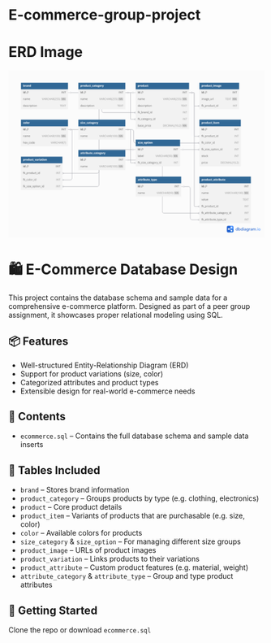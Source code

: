 # E-commerce-group-project

# ERD Image

![alt text](Diagram.png)

# 🛍️ E-Commerce Database Design

This project contains the database schema and sample data for a comprehensive e-commerce platform. Designed as part of a peer group assignment, it showcases proper relational modeling using SQL.

## 📦 Features

- Well-structured Entity-Relationship Diagram (ERD)
- Support for product variations (size, color)
- Categorized attributes and product types
- Extensible design for real-world e-commerce needs

## 📁 Contents

- `ecommerce.sql` – Contains the full database schema and sample data inserts

## 🧱 Tables Included

- `brand` – Stores brand information
- `product_category` – Groups products by type (e.g. clothing, electronics)
- `product` – Core product details
- `product_item` – Variants of products that are purchasable (e.g. size, color)
- `color` – Available colors for products
- `size_category` & `size_option` – For managing different size groups
- `product_image` – URLs of product images
- `product_variation` – Links products to their variations
- `product_attribute` – Custom product features (e.g. material, weight)
- `attribute_category` & `attribute_type` – Group and type product attributes

## 🚀 Getting Started

Clone the repo or download `ecommerce.sql`

